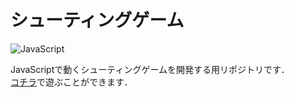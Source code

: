 # シューティングゲーム
![JavaScript][JavaScript.js]

JavaScriptで動くシューティングゲームを開発する用リポジトリです．  
[コチラ](https://absolute-value.github.io/ShootingGame/)で遊ぶことができます．

<!-- MARKDOWN LINKS & IMAGES -->
[JavaScript.js]: https://img.shields.io/badge/JavaScript-f1e05a?style=for-the-badge&logo=javascript&logoColor=black